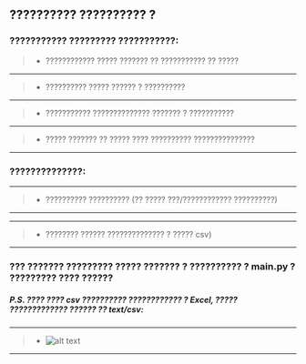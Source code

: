 ## ?????????? ?????????? ? 

### ??????????? ????????? ???????????: 

>- ???????????? ????? ??????? ?? ??????????? ?? ?????
***
>- ?????????? ????? ?????? ? ??????????  
***
>- ??????????? ?????????????? ??????? ? ???????????
***
>- ????? ??????? ?? ????? ???? ?????????? ???????????????
***

### ??????????????:
***
>- ?????????? ?????????? (?? ????? ???/???????????? ??????????)
***
***
>- ???????? ?????? ?????????????? ? ????? csv)
***

### ??? ??????? ????????? ????? ??????? ? ?????????? ? main.py ? ????????? ???? ??????

##### P.S. ???? ???? csv ?????????? ???????????? ? Excel, ????? ????????????? ?????? ?? text/csv:
***
>- ![alt text](https://lawyers-age.ru/wp-content/uploads/8/a/3/8a30c6cfe641582d2548076cee92f272.jpeg)
***